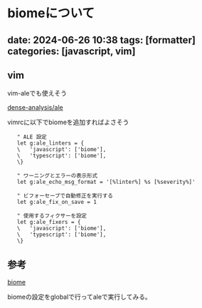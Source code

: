 biomeについて
==========
date: 2024-06-26 10:38
tags: [formatter]
categories: [javascript, vim]
----------

## vim
vim-aleでも使えそう

[dense-analysis/ale](https://github.com/dense-analysis/ale/commit/ed0b036220705e259ab574861016d1c53fdf6de8)

vimrcに以下でbiomeを追加すればよさそう
```
   " ALE 設定
   let g:ale_linters = {
   \   'javascript': ['biome'],
   \   'typescript': ['biome'],
   \}

   " ワーニングとエラーの表示形式
   let g:ale_echo_msg_format = '[%linter%] %s [%severity%]'

   " ビフォーセーブで自動修正を実行する
   let g:ale_fix_on_save = 1

   " 使用するフィクサーを設定
   let g:ale_fixers = {
   \   'javascript': ['biome'],
   \   'typescript': ['biome'],
   \}
```

## 参考
[biome](https://zenn.dev/ako/articles/b8a686843f6b83)

biomeの設定をglobalで行ってaleで実行してみる。
